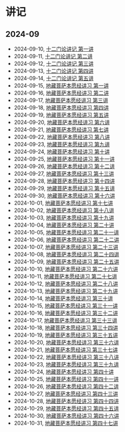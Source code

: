 # 讲记

## 2024-09

- 2024-09-10, [十二门论讲记 第一讲](./2024/09/10.md)
- 2024-09-11, [十二门论讲记 第二讲](./2024/09/11.md)
- 2024-09-12, [十二门论讲记 第三讲](./2024/09/12.md)
- 2024-09-13, [十二门论讲记 第四讲](./2024/09/13.md)
- 2024-09-14, [十二门论讲记 第五讲](./2024/09/14.md)
- 2024-09-15, [地藏菩萨本愿经讲习 第一讲](./2024/09/15.md)
- 2024-09-16, [地藏菩萨本愿经讲习 第二讲](./2024/09/16.md)
- 2024-09-17, [地藏菩萨本愿经讲习 第三讲](./2024/09/17.md)
- 2024-09-18, [地藏菩萨本愿经讲习 第四讲](./2024/09/18.md)
- 2024-09-19, [地藏菩萨本愿经讲习 第五讲](./2024/09/19.md)
- 2024-09-20, [地藏菩萨本愿经讲习 第六讲](./2024/09/20.md)
- 2024-09-21, [地藏菩萨本愿经讲习 第七讲](./2024/09/21.md)
- 2024-09-22, [地藏菩萨本愿经讲习 第八讲](./2024/09/22.md)
- 2024-09-23, [地藏菩萨本愿经讲习 第九讲](./2024/09/23.md)
- 2024-09-24, [地藏菩萨本愿经讲习 第十讲](./2024/09/24.md)
- 2024-09-25, [地藏菩萨本愿经讲习 第十一讲](./2024/09/25.md)
- 2024-09-26, [地藏菩萨本愿经讲习 第十二讲](./2024/09/26.md)
- 2024-09-27, [地藏菩萨本愿经讲习 第十三讲](./2024/09/27.md)
- 2024-09-28, [地藏菩萨本愿经讲习 第十四讲](./2024/09/28.md)
- 2024-09-29, [地藏菩萨本愿经讲习 第十五讲](./2024/09/29.md)
- 2024-09-30, [地藏菩萨本愿经讲习 第十六讲](./2024/09/30.md)
- 2024-10-01, [地藏菩萨本愿经讲习 第十七讲](./2024/10/1.md)
- 2024-10-02, [地藏菩萨本愿经讲习 第十八讲](./2024/10/2.md)
- 2024-10-03, [地藏菩萨本愿经讲习 第十九讲](./2024/10/3.md)
- 2024-10-04, [地藏菩萨本愿经讲习 第二十讲](./2024/10/4.md)
- 2024-10-05, [地藏菩萨本愿经讲习 第二十一讲](./2024/10/5.md)
- 2024-10-06, [地藏菩萨本愿经讲习 第二十二讲](./2024/10/6.md)
- 2024-10-07, [地藏菩萨本愿经讲习 第二十三讲](./2024/10/7.md)
- 2024-10-08, [地藏菩萨本愿经讲习 第二十四讲](./2024/10/8.md)
- 2024-10-09, [地藏菩萨本愿经讲习 第二十五讲](./2024/10/9.md)
- 2024-10-10, [地藏菩萨本愿经讲习 第二十六讲](./2024/10/10.md)
- 2024-10-11, [地藏菩萨本愿经讲习 第二十七讲](./2024/10/11.md)
- 2024-10-12, [地藏菩萨本愿经讲习 第二十八讲](./2024/10/12.md)
- 2024-10-13, [地藏菩萨本愿经讲习 第二十九讲](./2024/10/13.md)
- 2024-10-14, [地藏菩萨本愿经讲习 第三十讲](./2024/10/14.md)
- 2024-10-15, [地藏菩萨本愿经讲习 第三十一讲](./2024/10/15.md)
- 2024-10-16, [地藏菩萨本愿经讲习 第三十二讲](./2024/10/16.md)
- 2024-10-17, [地藏菩萨本愿经讲习 第三十三讲](./2024/10/17.md)
- 2024-10-18, [地藏菩萨本愿经讲习 第三十四讲](./2024/10/18.md)
- 2024-10-19, [地藏菩萨本愿经讲习 第三十五讲](./2024/10/19.md)
- 2024-10-20, [地藏菩萨本愿经讲习 第三十六讲](./2024/10/20.md)
- 2024-10-21, [地藏菩萨本愿经讲习 第三十七讲](./2024/10/21.md)
- 2024-10-22, [地藏菩萨本愿经讲习 第三十八讲](./2024/10/22.md)
- 2024-10-23, [地藏菩萨本愿经讲习 第三十九讲](./2024/10/23.md)
- 2024-10-24, [地藏菩萨本愿经讲习 第四十讲](./2024/10/24.md)
- 2024-10-25, [地藏菩萨本愿经讲习 第四十一讲](./2024/10/25.md)
- 2024-10-26, [地藏菩萨本愿经讲习 第四十二讲](./2024/10/26.md)
- 2024-10-27, [地藏菩萨本愿经讲习 第四十三讲](./2024/10/27.md)
- 2024-10-28, [地藏菩萨本愿经讲习 第四十四讲](./2024/10/28.md)
- 2024-10-29, [地藏菩萨本愿经讲习 第四十五讲](./2024/10/29.md)
- 2024-10-30, [地藏菩萨本愿经讲习 第四十六讲](./2024/10/30.md)
- 2024-10-31, [地藏菩萨本愿经讲习 第四十七讲](./2024/10/31.md)
